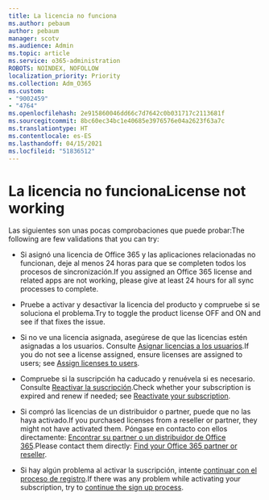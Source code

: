 ```yaml
---
title: La licencia no funciona
ms.author: pebaum
author: pebaum
manager: scotv
ms.audience: Admin
ms.topic: article
ms.service: o365-administration
ROBOTS: NOINDEX, NOFOLLOW
localization_priority: Priority
ms.collection: Adm_O365
ms.custom:
- "9002459"
- "4764"
ms.openlocfilehash: 2e915860046dd66c7d7642c0b031717c2113681f
ms.sourcegitcommit: 8bc60ec34bc1e40685e3976576e04a2623f63a7c
ms.translationtype: HT
ms.contentlocale: es-ES
ms.lasthandoff: 04/15/2021
ms.locfileid: "51836512"
---
```

# <a name="license-not-working"></a><span data-ttu-id="3b7cb-102">La licencia no funciona</span><span class="sxs-lookup"><span data-stu-id="3b7cb-102">License not working</span></span>

<span data-ttu-id="3b7cb-103">Las siguientes son unas pocas comprobaciones que puede probar:</span><span class="sxs-lookup"><span data-stu-id="3b7cb-103">The following are few validations that you can try:</span></span>

- <span data-ttu-id="3b7cb-104">Si asignó una licencia de Office 365 y las aplicaciones relacionadas no funcionan, deje al menos 24 horas para que se completen todos los procesos de sincronización.</span><span class="sxs-lookup"><span data-stu-id="3b7cb-104">If you assigned an Office 365 license and related apps are not working, please give at least 24 hours for all sync processes to complete.</span></span> 

- <span data-ttu-id="3b7cb-105">Pruebe a activar y desactivar la licencia del producto y compruebe si se soluciona el problema.</span><span class="sxs-lookup"><span data-stu-id="3b7cb-105">Try to toggle the product license OFF and ON and see if that fixes the issue.</span></span> 

- <span data-ttu-id="3b7cb-106">Si no ve una licencia asignada, asegúrese de que las licencias estén asignadas a los usuarios. Consulte [Asignar licencias a los usuarios](https://docs.microsoft.com/microsoft-365/admin/manage/assign-licenses-to-users?view=o365-worldwide).</span><span class="sxs-lookup"><span data-stu-id="3b7cb-106">If you do not see a license assigned, ensure licenses are assigned to users; see [Assign licenses to users](https://docs.microsoft.com/microsoft-365/admin/manage/assign-licenses-to-users?view=o365-worldwide).</span></span>

- <span data-ttu-id="3b7cb-107">Compruebe si la suscripción ha caducado y renuévela si es necesario. Consulte [Reactivar la suscripción](https://docs.microsoft.com/alchemyinsights/reactivate-your-subscription).</span><span class="sxs-lookup"><span data-stu-id="3b7cb-107">Check whether your subscription is expired and renew if needed; see [Reactivate your subscription](https://docs.microsoft.com/alchemyinsights/reactivate-your-subscription).</span></span> 

- <span data-ttu-id="3b7cb-108">Si compró las licencias de un distribuidor o partner, puede que no las haya activado.</span><span class="sxs-lookup"><span data-stu-id="3b7cb-108">If you purchased licenses from a reseller or partner, they might not have activated them.</span></span> <span data-ttu-id="3b7cb-109">Póngase en contacto con ellos directamente: [Encontrar su partner o un distribuidor de Office 365](https://docs.microsoft.com//microsoft-365/admin/manage/find-your-partner-or-reseller).</span><span class="sxs-lookup"><span data-stu-id="3b7cb-109">Please contact them directly: [Find your Office 365 partner or reseller](https://docs.microsoft.com//microsoft-365/admin/manage/find-your-partner-or-reseller).</span></span>

- <span data-ttu-id="3b7cb-110">Si hay algún problema al activar la suscripción, intente [continuar con el proceso de registro](https://go.microsoft.com/fwlink/?linkid=2126800).</span><span class="sxs-lookup"><span data-stu-id="3b7cb-110">If there was any problem while activating your subscription, try to [continue the sign up process](https://go.microsoft.com/fwlink/?linkid=2126800).</span></span>
